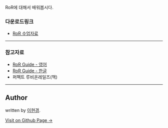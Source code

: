 RoR에 대해서 배워봅시다.

### 다운로드링크

- [RoR 수업자료](https://github.com/likelionkonkuk/w3_material_6th)

---

### 참고자료
- [RoR Guide - 영어](http://guides.rubyonrails.org/)
- [RoR Guide - 한글](http://guides.rorlab.org/)
- 퍼펙트 루비온레일즈(책)

---

## Author

written by [이현경](https://hyunkyung12.github.io).

<a href="https://hyunkyung12.github.io" target="_blank" class="btn btn-black"><i class="fa fa-github fa-lg"></i> Visit on Github Page &rarr;</a>
